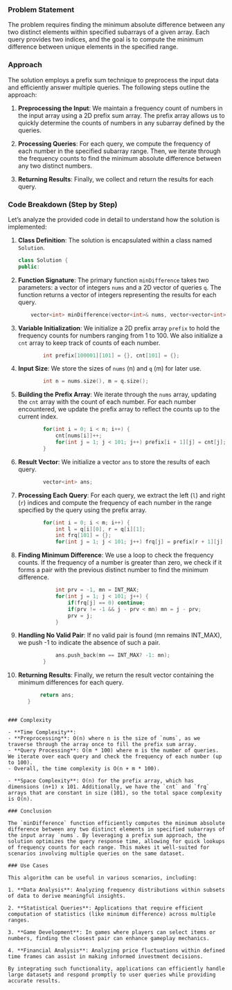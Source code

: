 ### Problem Statement

The problem requires finding the minimum absolute difference between any two distinct elements within specified subarrays of a given array. Each query provides two indices, and the goal is to compute the minimum difference between unique elements in the specified range.

### Approach

The solution employs a prefix sum technique to preprocess the input data and efficiently answer multiple queries. The following steps outline the approach:

1. **Preprocessing the Input**: We maintain a frequency count of numbers in the input array using a 2D prefix sum array. The prefix array allows us to quickly determine the counts of numbers in any subarray defined by the queries.

2. **Processing Queries**: For each query, we compute the frequency of each number in the specified subarray range. Then, we iterate through the frequency counts to find the minimum absolute difference between any two distinct numbers.

3. **Returning Results**: Finally, we collect and return the results for each query.

### Code Breakdown (Step by Step)

Let’s analyze the provided code in detail to understand how the solution is implemented:

1. **Class Definition**: The solution is encapsulated within a class named `Solution`.

   ```cpp
   class Solution {
   public:
   ```

2. **Function Signature**: The primary function `minDifference` takes two parameters: a vector of integers `nums` and a 2D vector of queries `q`. The function returns a vector of integers representing the results for each query.

   ```cpp
       vector<int> minDifference(vector<int>& nums, vector<vector<int>>& q) {
   ```

3. **Variable Initialization**: We initialize a 2D prefix array `prefix` to hold the frequency counts for numbers ranging from 1 to 100. We also initialize a `cnt` array to keep track of counts of each number.

   ```cpp
           int prefix[100001][101] = {}, cnt[101] = {};
   ```

4. **Input Size**: We store the sizes of `nums` (n) and `q` (m) for later use.

   ```cpp
           int n = nums.size(), m = q.size();
   ```

5. **Building the Prefix Array**: We iterate through the `nums` array, updating the `cnt` array with the count of each number. For each number encountered, we update the prefix array to reflect the counts up to the current index.

   ```cpp
           for(int i = 0; i < n; i++) {
               cnt[nums[i]]++;
               for(int j = 1; j < 101; j++) prefix[i + 1][j] = cnt[j];
           }
   ```

6. **Result Vector**: We initialize a vector `ans` to store the results of each query.

   ```cpp
           vector<int> ans;
   ```

7. **Processing Each Query**: For each query, we extract the left (`l`) and right (`r`) indices and compute the frequency of each number in the range specified by the query using the prefix array.

   ```cpp
           for(int i = 0; i < m; i++) {
               int l = q[i][0], r = q[i][1];
               int frq[101] = {};
               for(int j = 1; j < 101; j++) frq[j] = prefix[r + 1][j] - prefix[l][j];
   ```

8. **Finding Minimum Difference**: We use a loop to check the frequency counts. If the frequency of a number is greater than zero, we check if it forms a pair with the previous distinct number to find the minimum difference.

   ```cpp
               int prv = -1, mn = INT_MAX;
               for(int j = 1; j < 101; j++) {
                   if(frq[j] == 0) continue;
                   if(prv != -1 && j - prv < mn) mn = j - prv;
                   prv = j;
               }
   ```

9. **Handling No Valid Pair**: If no valid pair is found (mn remains INT_MAX), we push -1 to indicate the absence of such a pair.

   ```cpp
               ans.push_back(mn == INT_MAX? -1: mn);
           }
   ```

10. **Returning Results**: Finally, we return the result vector containing the minimum differences for each query.

    ```cpp
           return ans;
       }
   ```

### Complexity

- **Time Complexity**: 
   - **Preprocessing**: O(n) where n is the size of `nums`, as we traverse through the array once to fill the prefix sum array.
   - **Query Processing**: O(m * 100) where m is the number of queries. We iterate over each query and check the frequency of each number (up to 100).
   - Overall, the time complexity is O(n + m * 100).

- **Space Complexity**: O(n) for the prefix array, which has dimensions (n+1) x 101. Additionally, we have the `cnt` and `frq` arrays that are constant in size (101), so the total space complexity is O(n).

### Conclusion

The `minDifference` function efficiently computes the minimum absolute difference between any two distinct elements in specified subarrays of the input array `nums`. By leveraging a prefix sum approach, the solution optimizes the query response time, allowing for quick lookups of frequency counts for each range. This makes it well-suited for scenarios involving multiple queries on the same dataset.

### Use Cases

This algorithm can be useful in various scenarios, including:

1. **Data Analysis**: Analyzing frequency distributions within subsets of data to derive meaningful insights.
  
2. **Statistical Queries**: Applications that require efficient computation of statistics (like minimum difference) across multiple ranges.

3. **Game Development**: In games where players can select items or numbers, finding the closest pair can enhance gameplay mechanics.

4. **Financial Analysis**: Analyzing price fluctuations within defined time frames can assist in making informed investment decisions.

By integrating such functionality, applications can efficiently handle large datasets and respond promptly to user queries while providing accurate results.